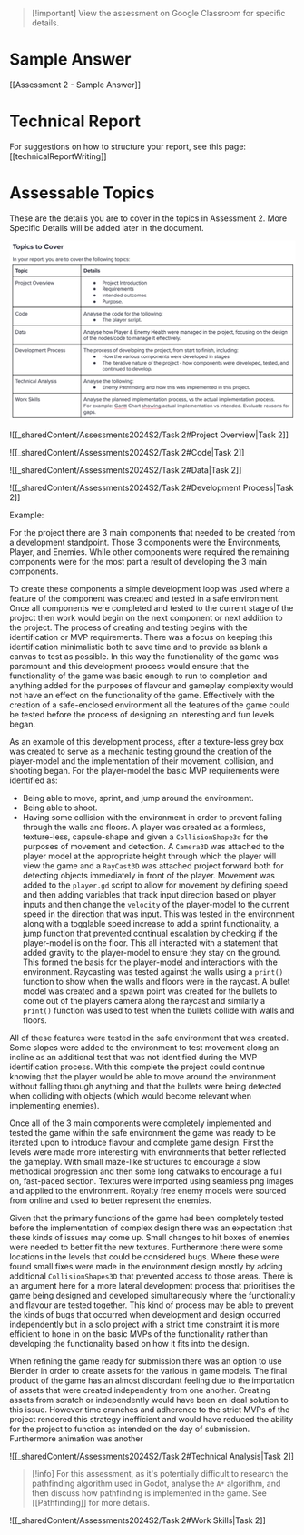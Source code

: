 
> [!important] View the assessment on Google Classroom for specific details.

# Sample Answer
[[Assessment 2 - Sample Answer]]

# Technical Report

For suggestions on how to structure your report, see this page:
[[technicalReportWriting]]


# Assessable Topics 

These are the details you are to cover in the topics in Assessment 2. More Specific Details will be added later in the document.

![assessment2Topics](ISD/2%20-%20Digital%20Applications/2024S2/_images/assessment2Topics.png)

![[_sharedContent/Assessments2024S2/Task 2#Project Overview|Task 2]]

![[_sharedContent/Assessments2024S2/Task 2#Code|Task 2]]

![[_sharedContent/Assessments2024S2/Task 2#Data|Task 2]]

![[_sharedContent/Assessments2024S2/Task 2#Development Process|Task 2]]

Example: 

For the project there are 3 main components that needed to be created from a development standpoint. Those 3 components were the Environments, Player, and Enemies. While other components were required the remaining components were for the most part a result of developing the 3 main components.

To create these components a simple development loop was used where a feature of the component was created and tested in a safe environment. Once all components were completed and tested to the current stage of the project then work would begin on the next component or next addition to the project. The process of creating and testing begins with the identification or MVP requirements. There was a focus on keeping this identification minimalistic both to save time and to provide as blank a canvas to test as possible. In this way the functionality of the game was paramount and this development process would ensure that the functionality of the game was basic enough to run to completion and anything added for the purposes of flavour and gameplay complexity would not have an effect on the functionality of the game. Effectively with the creation of a safe-enclosed environment all the features of the game could be tested before the process of designing an interesting and fun levels began.

As an example of this development process, after a texture-less grey box was created to serve as a mechanic testing ground the creation of the player-model and the implementation of their movement, collision, and shooting began. For the player-model the basic MVP requirements were identified as:
- Being able to move, sprint, and jump around the environment.
- Being able to shoot.
- Having some collision with the environment in order to prevent falling through the walls and floors.
 A player was created as a formless, texture-less, capsule-shape and given a `CollisionShape3d` for the purposes of movement and detection. A `Camera3D` was attached to the player model at the appropriate height through which the player will view the game and a `RayCast3D` was attached project forward both for detecting objects immediately in front of the player.
Movement was added to the `player.gd` script to allow for movement by defining speed and then adding variables that track input direction based on player inputs and then change the `velocity` of the player-model to the current speed in the direction that was input. This was tested in the environment along with a togglable speed increase to add a sprint functionality, a jump function that prevented continual escalation by checking if the player-model is on the floor. This all interacted with a statement that added gravity to the player-model to ensure they stay on the ground.
This formed the basis for the player-model and interactions with the environment. Raycasting was tested against the walls using a `print()` function to show when the walls and floors were in the raycast. A bullet model was created and a spawn point was created for the bullets to come out of the players camera along the raycast and similarly a `print()` function was used to test when the bullets collide with walls and floors.

All of these features were tested in the safe environment that was created. Some slopes were added to the environment to test movement along an incline as an additional test that was not identified during the MVP identification process. With this complete the project could continue knowing that the player would be able to move around the environment without falling through anything and that the bullets were being detected when colliding with objects (which would become relevant when implementing enemies).

Once all of the 3 main components were completely implemented and tested the game within the safe environment the game was ready to be iterated upon to introduce flavour and complete game design. First the levels were made more interesting with environments that better reflected the gameplay. With small maze-like structures to encourage a slow methodical progression and then some long catwalks to encourage a full on, fast-paced section. Textures were imported using seamless png images and applied to the environment. Royalty free enemy models were sourced from online and used to better represent the enemies.

Given that the primary functions of the game had been completely tested before the implementation of complex design there was an expectation that these kinds of issues may come up. Small changes to hit boxes of enemies were needed to better fit the new textures. Furthermore there were some locations in the levels that could be considered bugs. Where these were found small fixes were made in the environment design mostly by adding additional `CollisionShapes3D` that prevented access to those areas. There is an argument here for a more lateral development process that prioritises the game being designed and developed simultaneously where the functionality and flavour are tested together. This kind of process may be able to prevent the kinds of bugs that occurred when development and design occurred independently but in a solo project with a strict time constraint it is more efficient to hone in on the basic MVPs of the functionality rather than developing the functionality based on how it fits into the design.

When refining the game ready for submission there was an option to use Blender in order to create assets for the various in game models. The final product of the game has an almost discordant feeling due to the importation of assets that were created independently from one another. Creating assets from scratch or independently would have been an ideal solution to this issue. However time crunches and adherence to the strict MVPs of the project rendered this strategy inefficient and would have reduced the ability for the project to function as intended on the day of submission.  Furthermore animation was another 


![[_sharedContent/Assessments2024S2/Task 2#Technical Analysis|Task 2]]

> [!info] For this assessment, as it's potentially difficult to research the pathfinding algorithm used in Godot, analyse the `A*` algorithm, and then discuss how pathfinding is implemented in the game. See [[Pathfinding]] for more details.

![[_sharedContent/Assessments2024S2/Task 2#Work Skills|Task 2]]
